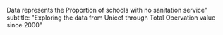 Data represents the Proportion of schools with no sanitation service"
subtitle: "Exploring the data from Unicef through Total Obervation value since 2000"
